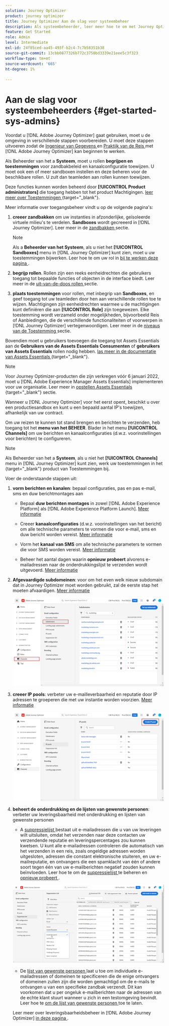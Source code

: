 ```yaml
---
solution: Journey Optimizer
product: journey optimizer
title: Journey Optimizer Aan de slag voor systeembeheer
description: Als systeembeheerder, leer meer hoe te om met Journey Optimizer te werken
feature: Get Started
role: Admin
level: Intermediate
exl-id: 24f85ced-aa45-493f-b2c4-7c7b58351b38
source-git-commit: 13cbb0877326b772c3750bd3339e21eee5c3f323
workflow-type: tm+mt
source-wordcount: '665'
ht-degree: 1%

---
```


# Aan de slag voor systeembeheerders {#get-started-sys-admins}

Voordat u [!DNL Adobe Journey Optimizer] gaat gebruiken, moet u de omgeving in verschillende stappen voorbereiden.  U moet deze stappen uitvoeren zodat de [ Ingenieur van Gegevens ](data-engineer.md) en [ Praktijk van de Reis ](marketer.md) met [!DNL Adobe Journey Optimizer] kan beginnen te werken.

Als Beheerder van het a **Systeem**, moet u rollen **begrijpen en toestemmingen** voor zandbakbeleid en kanaalconfiguratie toewijzen. U moet ook een of meer sandboxen instellen en deze beheren voor de beschikbare rollen. U zult dan teamleden aan rollen kunnen toewijzen.

Deze functies kunnen worden beheerd door **[!UICONTROL Product administrators]** die toegang hebben tot het product Machtigingen. [ leer meer over Toestemmingen ](../../administration/permissions.md){target="_blank"}.

Meer informatie over toegangsbeheer vindt u op de volgende pagina&#39;s:

1. **creeer zandbakken** om uw instanties in afzonderlijke, geïsoleerde virtuele milieu&#39;s te verdelen. **Sandboxes** wordt gecreeerd in [!DNL Journey Optimizer]. Leer meer in de [ zandbakken ](../../administration/sandboxes.md) sectie.

   >[!NOTE]
   >Als a **Beheerder van het Systeem**, als u niet het **[!UICONTROL Sandboxes]** menu in [!DNL Journey Optimizer] kunt zien, moet u uw toestemmingen bijwerken. Leer hoe te om uw rol in [ bij te werken deze pagina ](../../administration/permissions.md#edit-product-profile).

1. **begrijp rollen**. Rollen zijn een reeks eenheidrechten die gebruikers toegang tot bepaalde functies of objecten in de interface biedt. Leer meer in de [ uit-van-de-doos rollen ](../../administration/ootb-product-profiles.md) sectie.

1. **plaats toestemmingen** voor rollen, met inbegrip van **Sandboxes**, en geef toegang tot uw teamleden door hen aan verschillende rollen toe te wijzen. Machtigingen zijn eenheidrechten waarmee u de machtigingen kunt definiëren die aan **[!UICONTROL Role]** zijn toegewezen. Elke toestemming wordt verzameld onder mogelijkheden, bijvoorbeeld Reis of Aanbiedingen, die de verschillende functionaliteiten of voorwerpen in [!DNL Journey Optimizer] vertegenwoordigen. Leer meer in de [ niveaus van de Toestemming ](../../administration/high-low-permissions.md) sectie.

Bovendien moet u gebruikers toevoegen die toegang tot Assets Essentials aan de **Gebruikers van de Assets Essentials Consumenten** of **gebruikers van Assets Essentials** rollen nodig hebben. [ las meer in de documentatie van Assets Essentials ](https://experienceleague.adobe.com/docs/experience-manager-assets-essentials/help/deploy-administer.html) {target="_blank"}.

>[!NOTE]
>Voor Journey Optimizer-producten die zijn verkregen vóór 6 januari 2022, moet u [!DNL Adobe Experience Manager Assets Essentials] implementeren voor uw organisatie. Leer meer in [ opstellen Assets Essentials ](https://experienceleague.adobe.com/docs/experience-manager-assets-essentials/help/deploy-administer.html) {target="_blank"} sectie.

Wanneer u [!DNL Journey Optimizer] voor het eerst opent, beschikt u over een productiesandbox en kunt u een bepaald aantal IP&#39;s toewijzen, afhankelijk van uw contract.

Om uw reizen te kunnen tot stand brengen en berichten te verzenden, heb toegang tot het **menu van het BEHEER**. Blader in het menu **[!UICONTROL Channels]** om uw berichten en kanaalconfiguraties (d.w.z. voorinstellingen voor berichten) te configureren.

>[!NOTE]
>Als Beheerder van het a **Systeem**, als u niet het **[!UICONTROL Channels]** menu in [!DNL Journey Optimizer] kunt zien, werk uw toestemmingen in het [ ](../../administration/permissions.md){target="_blank"} product van Toestemmingen bij.
>

Voer de onderstaande stappen uit:

1. **vorm berichten en kanalen**: bepaal configuraties, pas en pas e-mail, sms en duw berichtmontages aan

   * Bepaal **duw berichten montages** in zowel [!DNL Adobe Experience Platform] als [!DNL Adobe Experience Platform Launch]. [Meer informatie](../../push/push-gs.md)

   * Creeer **kanaalconfiguraties** (d.w.z. voorinstellingen van het bericht) om alle technische parameters te vormen die voor e-mail, sms en duw bericht worden vereist. [Meer informatie](../../configuration/channel-surfaces.md)

   * Vorm het **kanaal van SMS** om alle technische parameters te vormen die voor SMS worden vereist. [Meer informatie](../../sms/sms-configuration.md)

   * Beheer het aantal dagen waarin **opnieuw probeert** alvorens e-mailadressen naar de onderdrukkingslijst te verzenden wordt uitgevoerd. [Meer informatie](../../configuration/manage-suppression-list.md)

1. **Afgevaardigde subdomeinen**: voor om het even welk nieuw subdomain dat in Journey Optimizer moet worden gebruikt, zal de eerste stap het moeten afvaardigen. [Meer informatie](../../configuration/about-subdomain-delegation.md)

   ![](../assets/subdomain.png)

1. **creeer IP pools**: verbeter uw e-mailleverbaarheid en reputatie door IP adressen te groeperen die met uw instantie worden voorzien. [Meer informatie](../../configuration/ip-pools.md)

   ![](../assets/ip-pool.png)

1. **beheert de onderdrukking en de lijsten van gewenste personen**: verbeter uw leveringsbaarheid met onderdrukking en lijsten van gewenste personen

   * A [ suppressielijst ](../../reports/suppression-list.md) bestaat uit e-mailadressen die u van uw leveringen wilt uitsluiten, omdat het verzenden naar deze contacten uw verzendende reputatie en leveringspercentages zou kunnen kwetsen. U kunt alle e-mailadressen controleren die automatisch van het verzenden in een reis, zoals ongeldige adressen worden uitgesloten, adressen die constant elektronische stuiteren, en uw e-mailreputatie, en ontvangers die een spamklacht van één of andere soort tegen één van uw e-mailberichten negatief zouden kunnen beïnvloeden. Leer hoe te om de [ suppressielijst ](../../configuration/manage-suppression-list.md) te beheren en [ opnieuw probeert ](../../configuration/retries.md).

   ![](../assets/suppression-list-filtering-example.png)

   * De [ lijst van gewenste personen ](../../configuration/allow-list.md) laat u toe om individuele e-mailadressen of domeinen te specificeren die de enige ontvangers of domeinen zullen zijn die worden gemachtigd om de e-mails te ontvangen u van een specifieke zandbak verzendt. Dit kan voorkomen dat u per ongeluk e-mailberichten naar de adressen van de echte klant stuurt wanneer u zich in een testomgeving bevindt. Leer hoe te [ om de lijst van gewenste personen ](../../configuration/allow-list.md) toe te laten.

   Leer meer over leveringsbaarheidsbeheer in [!DNL Adobe Journey Optimizer] [ in deze pagina ](../../reports/deliverability.md).

